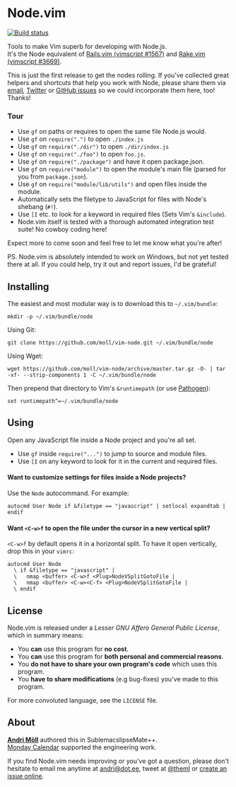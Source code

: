 Node.vim
========
[![Build status](https://travis-ci.org/moll/vim-node.png)](https://travis-ci.org/moll/vim-node)

Tools to make Vim superb for developing with Node.js.  
It's the Node equivalent of [Rails.vim (vimscript #1567)](https://github.com/tpope/vim-rails) and [Rake.vim (vimscript #3669)](https://github.com/tpope/vim-rake).

This is just the first release to get the nodes rolling. If you've collected great helpers and shortcuts that help you work with Node, please share them via [email](mailto:andri@dot.ee), [Twitter](https://twitter.com/theml) or [GitHub issues](https://github.com/moll/vim-node/issues) so we could incorporate them here, too! Thanks!

### Tour

- Use `gf` on paths or requires to open the same file Node.js would.
- Use `gf` on `require(".")` to open `./index.js`
- Use `gf` on `require("./dir")` to open `./dir/index.js`
- Use `gf` on `require("./foo")` to open `foo.js`.
- Use `gf` on `require("./package")` and have it open package.json.
- Use `gf` on `require("module")` to open the module's main file (parsed for you from `package.json`).
- Use `gf` on `require("module/lib/utils")` and open files inside the module.
- Automatically sets the filetype to JavaScript for files with Node's shebang (`#!`).
- Use `[I` etc. to look for a keyword in required files (Sets Vim's `&include`).
- Node.vim itself is tested with a thorough automated integration test suite! No cowboy coding here!

Expect more to come soon and feel free to let me know what you're after!

PS. Node.vim is absolutely intended to work on Windows, but not yet tested there at all. If you could help, try it out and report issues, I'd be grateful!


Installing
----------
The easiest and most modular way is to download this to `~/.vim/bundle`:
```
mkdir -p ~/.vim/bundle/node
```

Using Git:
```
git clone https://github.com/moll/vim-node.git ~/.vim/bundle/node
```

Using Wget:
```
wget https://github.com/moll/vim-node/archive/master.tar.gz -O- | tar -xf- --strip-components 1 -C ~/.vim/bundle/node
```

Then prepend that directory to Vim's `&runtimepath` (or use [Pathogen](https://github.com/tpope/vim-pathogen)):
```
set runtimepath^=~/.vim/bundle/node
```


Using
-----
Open any JavaScript file inside a Node project and you're all set.

- Use `gf` inside `require("...")` to jump to source and module files.
- Use `[I` on any keyword to look for it in the current and required files.

#### Want to customize settings for files inside a Node projects?
Use the `Node` autocommand. For example:
```vim
autocmd User Node if &filetype == "javascript" | setlocal expandtab | endif
```

#### Want `<C-w>f` to open the file under the cursor in a new vertical split?
`<C-w>f` by default opens it in a horizontal split. To have it open vertically, drop this in your `vimrc`:
```vim
autocmd User Node
  \ if &filetype == "javascript" |
  \   nmap <buffer> <C-w>f <Plug>NodeVSplitGotoFile |
  \   nmap <buffer> <C-w><C-f> <Plug>NodeVSplitGotoFile |
  \ endif
```

License
-------
Node.vim is released under a *Lesser GNU Affero General Public License*, which in summary means:

- You **can** use this program for **no cost**.
- You **can** use this program for **both personal and commercial reasons**.
- You **do not have to share your own program's code** which uses this program.
- You **have to share modifications** (e.g bug-fixes) you've made to this program.

For more convoluted language, see the `LICENSE` file.


About
-----
**[Andri Möll](http://themoll.com)** authored this in SublemacslipseMate++.  
[Monday Calendar](https://mondayapp.com) supported the engineering work.  

If you find Node.vim needs improving or you've got a question, please don't hesitate to email me anytime at [andri@dot.ee](mailto:andri@dot.ee), tweet at [@theml](https://twitter.com/theml) or [create an issue online](https://github.com/moll/vim-node/issues).
